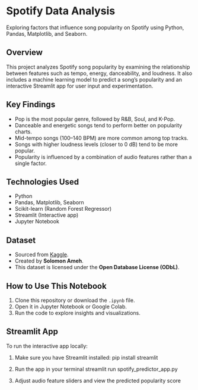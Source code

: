 # Spotify Data Analysis  
Exploring factors that influence song popularity on Spotify using Python, Pandas, Matplotlib, and Seaborn.  

## Overview  
This project analyzes Spotify song popularity by examining the relationship between features such as tempo, energy, danceability, and loudness. It also includes a machine learning model to predict a song’s popularity and an interactive Streamlit app for user input and experimentation.

## Key Findings  
- Pop is the most popular genre, followed by R&B, Soul, and K-Pop.
- Danceable and energetic songs tend to perform better on popularity charts.
- Mid-tempo songs (100–140 BPM) are more common among top tracks.
- Songs with higher loudness levels (closer to 0 dB) tend to be more popular.
- Popularity is influenced by a combination of audio features rather than a single factor.  

## Technologies Used  
- Python  
- Pandas, Matplotlib, Seaborn
- Scikit-learn (Random Forest Regressor)
- Streamlit (Interactive app) 
- Jupyter Notebook  

## Dataset  
- Sourced from [Kaggle](https://www.kaggle.com/datasets/solomonameh/spotify-music-dataset).  
- Created by **Solomon Ameh**.  
- This dataset is licensed under the **Open Database License (ODbL)**.

## How to Use This Notebook  
1. Clone this repository or download the `.ipynb` file.  
2. Open it in Jupyter Notebook or Google Colab.  
3. Run the code to explore insights and visualizations.  

## Streamlit App
To run the interactive app locally:

1. Make sure you have Streamlit installed:
   pip install streamlit
   
2. Run the app in your terminal
   streamlit run spotify_predictor_app.py  

3. Adjust audio feature sliders and view the predicted popularity score


